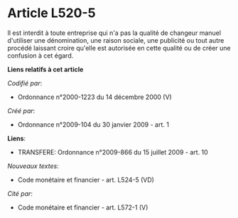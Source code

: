 # Article L520-5

Il est interdit à toute entreprise qui n'a pas la qualité de changeur manuel d'utiliser une dénomination, une raison sociale,
une publicité ou tout autre procédé laissant croire qu'elle est autorisée en cette qualité ou de créer une confusion à cet
égard.

**Liens relatifs à cet article**

_Codifié par_:

  - Ordonnance n°2000-1223 du 14 décembre 2000 (V)

_Créé par_:

  - Ordonnance n°2009-104 du 30 janvier 2009 - art. 1

**Liens**:

  - TRANSFERE: Ordonnance n°2009-866 du 15 juillet 2009 - art. 10

_Nouveaux textes_:

  - Code monétaire et financier - art. L524-5 (VD)

_Cité par_:

  - Code monétaire et financier - art. L572-1 (V)

